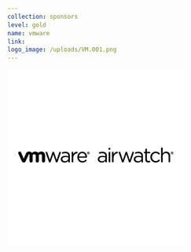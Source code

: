 ```yaml
---
collection: sponsors
level: gold
name: vmware
link:
logo_image: /uploads/VM.001.png
---
```



![](/uploads/versions/vmware-001---x----360-360x---.png)